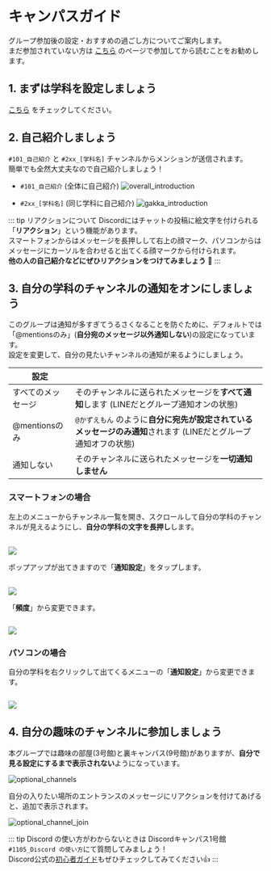 # キャンパスガイド

グループ参加後の設定・おすすめの過ごし方についてご案内します。  
まだ参加されていない方は [こちら](/howtojoin) のページで参加してから読むことをお勧めします。  

## 1. まずは学科を設定しましょう

[こちら](/verify-reg) をチェックしてください。

## 2. 自己紹介しましょう

`#101_自己紹介` と `#2xx_[学科名]` チャンネルからメンションが送信されます。  
簡単でも全然大丈夫なので自己紹介しましょう！

- `#101_自己紹介` (全体に自己紹介)
![overall_introduction](@assets/img/guide/overall_introduction.png)

- `#2xx_[学科名]` (同じ学科に自己紹介)
![gakka_introduction](@assets/img/guide/gakka_introduction.png)

::: tip リアクションについて
Discordにはチャットの投稿に絵文字を付けられる「**リアクション**」という機能があります。  
スマートフォンからはメッセージを長押しして右上の顔マーク、パソコンからはメッセージにカーソルを合わせると出てくる顔マークから付けられます。  
**他の人の自己紹介などにぜひリアクションをつけてみましょう** :clap:
:::

## 3. 自分の学科のチャンネルの通知をオンにしましょう

このグループは通知が多すぎてうるさくなることを防ぐために、デフォルトでは「@mentionsのみ」(**自分宛のメッセージ以外通知しない**)の設定になっています。  
設定を変更して、自分の見たいチャンネルの通知が来るようにしましょう。

| 設定 ||
| --- | --- |
| すべてのメッセージ | そのチャンネルに送られたメッセージを**すべて通知**します (LINEだとグループ通知オンの状態) |
| @mentionsのみ | `@かずえもん` のように**自分に宛先が設定されているメッセージのみ通知**されます (LINEだとグループ通知オフの状態) |
| 通知しない | そのチャンネルに送られたメッセージを**一切通知しません** |

### スマートフォンの場合

左上のメニューからチャンネル一覧を開き、スクロールして自分の学科のチャンネルが見えるようにし、**自分の学科の文字を長押し**します。

<img src="@assets/img/guide/sp_open_channel_settings.png" style="margin-top: 1rem;max-height: 500px;"/>

ポップアップが出てきますので「**通知設定**」をタップします。

<img src="@assets/img/guide/sp_open_notification_settings.png" style="margin-top: 1rem;max-height: 500px;"/>

「**頻度**」から変更できます。

<img src="@assets/img/guide/sp_notification_settings.png" style="margin-top: 1em;max-height: 500px;"/>

### パソコンの場合

自分の学科を右クリックして出てくるメニューの「**通知設定**」から変更できます。

<img src="@assets/img/guide/pc_notification_settings.png" style="margin-top: 1em;max-height: 500px;"/>

## 4. 自分の趣味のチャンネルに参加しましょう

本グループでは趣味の部屋(3号館)と裏キャンパス(9号館)がありますが、**自分で見る設定にするまで表示されない**ようになっています。

![optional_channels](@assets/img/guide/optional_channels.png)

自分の入りたい場所のエントランスのメッセージにリアクションを付けてあげると、追加で表示されます。

![optional_channel_join](@assets/img/guide/optional_channel_join.png)

::: tip Discord の使い方がわからないときは
Discordキャンパス1号館`#1105_Discord の使い方`にて質問してみましょう！  
Discord公式の[初心者ガイド](https://support.discord.com/hc/ja/articles/360045138571-Discord-%E5%88%9D%E5%BF%83%E8%80%85%E3%82%AC%E3%82%A4%E3%83%89)もぜひチェックしてみてください:thumbsup:
:::